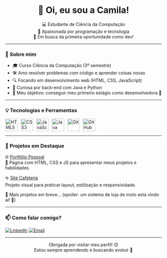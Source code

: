 <h1 align="center">👋 Oi, eu sou a Camila!</h1>

<p align="center">
  💻 Estudante de Ciência da Computação <br>
  🚀 Apaixonada por programação e tecnologia <br>
  🌱 Em busca da primeira oportunidade como dev!
</p>

---

### 🧠 Sobre mim

- 🎓 Curso Ciência da Computação (3º semestre)
- 🛠️ Amo resolver problemas com código e aprender coisas novas
- 🔍 Focando em desenvolvimento web (HTML, CSS, JavaScript)
- 🧩 Curiosa por back-end com Java e Python
- 🎯 Meu objetivo: conseguir meu primeiro estágio como desenvolvedora 💼

---

### 💡 Tecnologias e Ferramentas

<div style="display: flex; gap: 10px;">
  <img src="https://cdn.jsdelivr.net/gh/devicons/devicon/icons/html5/html5-original.svg" width="40" title="HTML5"/>
  <img src="https://cdn.jsdelivr.net/gh/devicons/devicon/icons/css3/css3-original.svg" width="40" title="CSS3"/>
  <img src="https://cdn.jsdelivr.net/gh/devicons/devicon/icons/javascript/javascript-original.svg" width="40" title="JavaScript"/>
  <img src="https://cdn.jsdelivr.net/gh/devicons/devicon/icons/java/java-original.svg" width="40" title="Java"/>
  <img src="https://cdn.jsdelivr.net/gh/devicons/devicon/icons/git/git-original.svg" width="40" title="Git"/>
  <img src="https://cdn.jsdelivr.net/gh/devicons/devicon/icons/github/github-original.svg" width="40" title="GitHub"/>
</div>

---

### 📌 Projetos em Destaque

🌐 [Portfólio Pessoal](https://github.com/camilafeldantunes/portfolio)  
🎨 Página com HTML, CSS e JS para apresentar meus projetos e habilidades.

☕ [Site Cafeteria](https://github.com/camilafeldantunes/site-cafeteria)  
Projeto visual para praticar layout, estilização e responsividade.

🚧 Mais projetos em breve… (spoiler: um sistema de loja de moto está vindo aí! 👀)

---

### 📫 Como falar comigo?

[![LinkedIn](https://img.shields.io/badge/-LinkedIn-0077B5?style=flat&logo=linkedin&logoColor=white)](https://www.linkedin.com/in/camila-feldkircher-antunes-84aa90211)
[![Email](https://img.shields.io/badge/-Email-D14836?style=flat&logo=gmail&logoColor=white)](mailto:camifeldantunes@gmail.com)

---

<p align="center">
  Obrigada por visitar meu perfil! 😊<br>
  Estou sempre aprendendo e buscando evoluir 🚀
</p>

